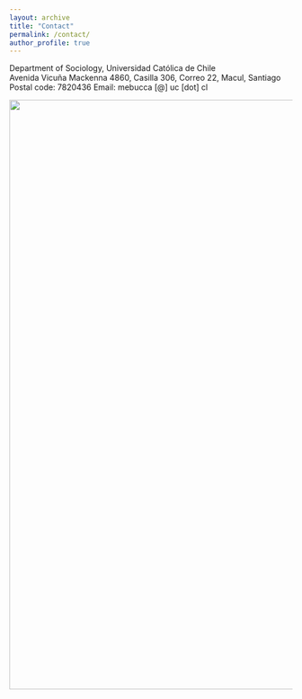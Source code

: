 ```yaml
---
layout: archive
title: "Contact"
permalink: /contact/
author_profile: true
---
```

Department of Sociology, Universidad Católica de Chile<br>
Avenida Vicuña Mackenna 4860, Casilla 306, Correo 22, Macul, Santiago<br>
Postal code: 7820436
Email: mebucca [@] uc [dot] cl


<p align="center">
  <img src="https://mebucca.github.io/images/puc_sj.jpeg?raw=true" alt="Photo" style="width: 1050px;"/> 
</p>
